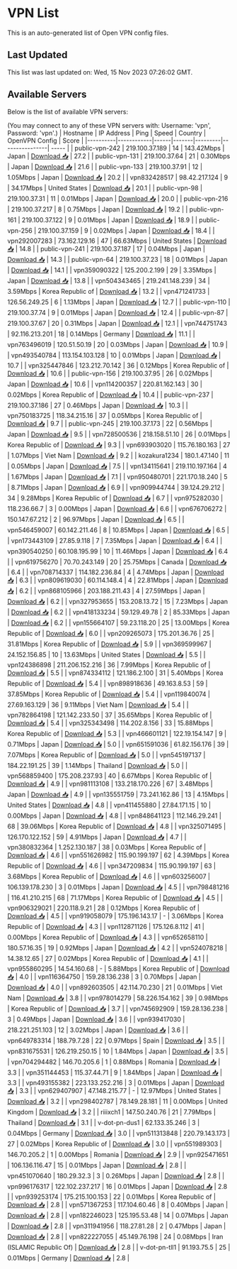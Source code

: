 # VPN List

This is an auto-generated list of Open VPN config files.

## Last Updated

This list was last updated on: Wed, 15 Nov 2023 07:26:02 GMT.

## Available Servers

Below is the list of available VPN servers:

(You may connect to any of these VPN servers with: Username: 'vpn', Password: 'vpn'.)
| Hostname | IP Address | Ping | Speed | Country | OpenVPN Config | Score |
|----------|------------|------|-------|---------|----------------| ----- |
| public-vpn-242 | 219.100.37.189 | 14 | 143.42Mbps | Japan | [Download 📥](./configs/server_0_JP.ovpn) | 27.2 |
| public-vpn-131 | 219.100.37.64 | 21 | 0.30Mbps | Japan | [Download 📥](./configs/server_1_JP.ovpn) | 21.6 |
| public-vpn-133 | 219.100.37.91 | 12 | 1.05Mbps | Japan | [Download 📥](./configs/server_2_JP.ovpn) | 20.2 |
| vpn832428517 | 98.42.217.124 | 9 | 34.17Mbps | United States | [Download 📥](./configs/server_3_US.ovpn) | 20.1 |
| public-vpn-98 | 219.100.37.31 | 11 | 0.01Mbps | Japan | [Download 📥](./configs/server_4_JP.ovpn) | 20.0 |
| public-vpn-216 | 219.100.37.217 | 8 | 0.75Mbps | Japan | [Download 📥](./configs/server_5_JP.ovpn) | 19.2 |
| public-vpn-161 | 219.100.37.122 | 9 | 0.01Mbps | Japan | [Download 📥](./configs/server_6_JP.ovpn) | 18.9 |
| public-vpn-256 | 219.100.37.159 | 9 | 0.02Mbps | Japan | [Download 📥](./configs/server_7_JP.ovpn) | 18.4 |
| vpn292007283 | 73.162.129.16 | 47 | 66.63Mbps | United States | [Download 📥](./configs/server_8_US.ovpn) | 14.8 |
| public-vpn-241 | 219.100.37.187 | 17 | 0.04Mbps | Japan | [Download 📥](./configs/server_9_JP.ovpn) | 14.3 |
| public-vpn-64 | 219.100.37.23 | 18 | 0.01Mbps | Japan | [Download 📥](./configs/server_10_JP.ovpn) | 14.1 |
| vpn359090322 | 125.200.2.199 | 29 | 3.35Mbps | Japan | [Download 📥](./configs/server_11_JP.ovpn) | 13.8 |
| vpn504343465 | 219.241.148.239 | 34 | 3.59Mbps | Korea Republic of | [Download 📥](./configs/server_12_KR.ovpn) | 13.2 |
| vpn471241733 | 126.56.249.25 | 6 | 1.13Mbps | Japan | [Download 📥](./configs/server_13_JP.ovpn) | 12.7 |
| public-vpn-110 | 219.100.37.74 | 9 | 0.01Mbps | Japan | [Download 📥](./configs/server_14_JP.ovpn) | 12.4 |
| public-vpn-87 | 219.100.37.67 | 20 | 0.31Mbps | Japan | [Download 📥](./configs/server_15_JP.ovpn) | 12.1 |
| vpn744751743 | 92.116.213.201 | 18 | 0.14Mbps | Germany | [Download 📥](./configs/server_16_DE.ovpn) | 11.1 |
| vpn763496019 | 120.51.50.19 | 20 | 0.03Mbps | Japan | [Download 📥](./configs/server_17_JP.ovpn) | 10.9 |
| vpn493540784 | 113.154.103.128 | 10 | 0.01Mbps | Japan | [Download 📥](./configs/server_18_JP.ovpn) | 10.7 |
| vpn325447846 | 123.212.70.142 | 36 | 0.12Mbps | Korea Republic of | [Download 📥](./configs/server_19_KR.ovpn) | 10.6 |
| public-vpn-156 | 219.100.37.95 | 26 | 0.02Mbps | Japan | [Download 📥](./configs/server_20_JP.ovpn) | 10.6 |
| vpn114200357 | 220.81.162.143 | 30 | 0.02Mbps | Korea Republic of | [Download 📥](./configs/server_21_KR.ovpn) | 10.4 |
| public-vpn-237 | 219.100.37.186 | 27 | 0.46Mbps | Japan | [Download 📥](./configs/server_22_JP.ovpn) | 10.3 |
| vpn750183725 | 118.34.215.16 | 37 | 0.05Mbps | Korea Republic of | [Download 📥](./configs/server_23_KR.ovpn) | 9.7 |
| public-vpn-245 | 219.100.37.173 | 22 | 0.56Mbps | Japan | [Download 📥](./configs/server_24_JP.ovpn) | 9.5 |
| vpn728500536 | 218.158.51.10 | 26 | 0.01Mbps | Korea Republic of | [Download 📥](./configs/server_25_KR.ovpn) | 9.3 |
| vpn693903020 | 115.76.180.163 | 27 | 1.07Mbps | Viet Nam | [Download 📥](./configs/server_26_VN.ovpn) | 9.2 |
| kozakura1234 | 180.1.47.140 | 11 | 0.05Mbps | Japan | [Download 📥](./configs/server_27_JP.ovpn) | 7.5 |
| vpn134115641 | 219.110.197.164 | 4 | 1.67Mbps | Japan | [Download 📥](./configs/server_28_JP.ovpn) | 7.1 |
| vpn950480701 | 221.170.18.240 | 5 | 8.71Mbps | Japan | [Download 📥](./configs/server_29_JP.ovpn) | 6.9 |
| vpn909944744 | 39.124.29.212 | 34 | 9.28Mbps | Korea Republic of | [Download 📥](./configs/server_30_KR.ovpn) | 6.7 |
| vpn975282030 | 118.236.66.7 | 3 | 0.00Mbps | Japan | [Download 📥](./configs/server_31_JP.ovpn) | 6.6 |
| vpn676706272 | 150.147.67.212 | 2 | 96.97Mbps | Japan | [Download 📥](./configs/server_32_JP.ovpn) | 6.5 |
| vpn546459007 | 60.142.211.46 | 8 | 10.85Mbps | Japan | [Download 📥](./configs/server_33_JP.ovpn) | 6.5 |
| vpn173443109 | 27.85.9.118 | 7 | 7.35Mbps | Japan | [Download 📥](./configs/server_34_JP.ovpn) | 6.4 |
| vpn390540250 | 60.108.195.99 | 10 | 11.46Mbps | Japan | [Download 📥](./configs/server_35_JP.ovpn) | 6.4 |
| vpn619756270 | 70.70.243.149 | 20 | 25.75Mbps | Canada | [Download 📥](./configs/server_36_CA.ovpn) | 6.4 |
| vpn708714337 | 114.182.236.84 | 4 | 4.74Mbps | Japan | [Download 📥](./configs/server_37_JP.ovpn) | 6.3 |
| vpn809619030 | 60.114.148.4 | 4 | 22.81Mbps | Japan | [Download 📥](./configs/server_38_JP.ovpn) | 6.2 |
| vpn868105966 | 203.188.211.43 | 4 | 27.59Mbps | Japan | [Download 📥](./configs/server_39_JP.ovpn) | 6.2 |
| vpn327953655 | 153.208.13.72 | 15 | 7.23Mbps | Japan | [Download 📥](./configs/server_40_JP.ovpn) | 6.2 |
| vpn418133234 | 59.129.49.78 | 2 | 85.33Mbps | Japan | [Download 📥](./configs/server_41_JP.ovpn) | 6.2 |
| vpn155664107 | 59.23.118.20 | 25 | 13.00Mbps | Korea Republic of | [Download 📥](./configs/server_42_KR.ovpn) | 6.0 |
| vpn209265073 | 175.201.36.76 | 25 | 31.81Mbps | Korea Republic of | [Download 📥](./configs/server_43_KR.ovpn) | 5.9 |
| vpn369599967 | 24.152.156.85 | 10 | 13.63Mbps | United States | [Download 📥](./configs/server_44_US.ovpn) | 5.5 |
| vpn124386898 | 211.206.152.216 | 36 | 7.99Mbps | Korea Republic of | [Download 📥](./configs/server_45_KR.ovpn) | 5.5 |
| vpn874334112 | 121.186.2.100 | 31 | 5.40Mbps | Korea Republic of | [Download 📥](./configs/server_46_KR.ovpn) | 5.4 |
| vpn898918636 | 49.163.8.53 | 59 | 37.85Mbps | Korea Republic of | [Download 📥](./configs/server_47_KR.ovpn) | 5.4 |
| vpn119840074 | 27.69.163.129 | 36 | 9.11Mbps | Viet Nam | [Download 📥](./configs/server_48_VN.ovpn) | 5.4 |
| vpn782864198 | 121.142.233.50 | 37 | 35.65Mbps | Korea Republic of | [Download 📥](./configs/server_49_KR.ovpn) | 5.4 |
| vpn325343498 | 114.202.8.156 | 33 | 15.88Mbps | Korea Republic of | [Download 📥](./configs/server_50_KR.ovpn) | 5.3 |
| vpn466601121 | 122.19.154.147 | 9 | 0.71Mbps | Japan | [Download 📥](./configs/server_51_JP.ovpn) | 5.0 |
| vpn651591036 | 61.82.156.176 | 39 | 7.07Mbps | Korea Republic of | [Download 📥](./configs/server_52_KR.ovpn) | 5.0 |
| vpn545197137 | 184.22.191.25 | 39 | 1.14Mbps | Thailand | [Download 📥](./configs/server_53_TH.ovpn) | 5.0 |
| vpn568859400 | 175.208.237.93 | 40 | 6.67Mbps | Korea Republic of | [Download 📥](./configs/server_54_KR.ovpn) | 4.9 |
| vpn981113108 | 133.218.170.226 | 67 | 3.48Mbps | Japan | [Download 📥](./configs/server_55_JP.ovpn) | 4.9 |
| vpn135551759 | 73.241.162.86 | 13 | 4.15Mbps | United States | [Download 📥](./configs/server_56_US.ovpn) | 4.8 |
| vpn411455880 | 27.84.171.15 | 10 | 0.00Mbps | Japan | [Download 📥](./configs/server_57_JP.ovpn) | 4.8 |
| vpn848641123 | 112.146.29.241 | 68 | 39.06Mbps | Korea Republic of | [Download 📥](./configs/server_58_KR.ovpn) | 4.8 |
| vpn325071495 | 126.170.122.152 | 59 | 4.91Mbps | Japan | [Download 📥](./configs/server_59_JP.ovpn) | 4.7 |
| vpn380832364 | 1.252.130.187 | 38 | 0.03Mbps | Korea Republic of | [Download 📥](./configs/server_60_KR.ovpn) | 4.6 |
| vpn551626982 | 115.90.199.197 | 62 | 4.39Mbps | Korea Republic of | [Download 📥](./configs/server_61_KR.ovpn) | 4.6 |
| vpn347209834 | 115.90.199.197 | 63 | 3.68Mbps | Korea Republic of | [Download 📥](./configs/server_62_KR.ovpn) | 4.6 |
| vpn603256007 | 106.139.178.230 | 3 | 0.01Mbps | Japan | [Download 📥](./configs/server_63_JP.ovpn) | 4.5 |
| vpn798481216 | 116.41.210.215 | 68 | 71.17Mbps | Korea Republic of | [Download 📥](./configs/server_64_KR.ovpn) | 4.5 |
| vpn906329021 | 220.118.9.21 | 28 | 0.12Mbps | Korea Republic of | [Download 📥](./configs/server_65_KR.ovpn) | 4.5 |
| vpn919058079 | 175.196.143.17 | - | 3.06Mbps | Korea Republic of | [Download 📥](./configs/server_66_KR.ovpn) | 4.3 |
| vpn112871126 | 175.126.8.112 | 41 | 0.00Mbps | Korea Republic of | [Download 📥](./configs/server_67_KR.ovpn) | 4.3 |
| vpn652658110 | 180.57.16.35 | 19 | 0.92Mbps | Japan | [Download 📥](./configs/server_68_JP.ovpn) | 4.2 |
| vpn524078218 | 14.38.12.65 | 27 | 0.02Mbps | Korea Republic of | [Download 📥](./configs/server_69_KR.ovpn) | 4.1 |
| vpn955860295 | 14.54.160.68 | - | 5.88Mbps | Korea Republic of | [Download 📥](./configs/server_70_KR.ovpn) | 4.0 |
| vpn116364750 | 159.28.136.238 | 3 | 0.70Mbps | Japan | [Download 📥](./configs/server_71_JP.ovpn) | 4.0 |
| vpn892603505 | 42.114.70.230 | 21 | 0.01Mbps | Viet Nam | [Download 📥](./configs/server_72_VN.ovpn) | 3.8 |
| vpn978014279 | 58.226.154.162 | 39 | 0.98Mbps | Korea Republic of | [Download 📥](./configs/server_73_KR.ovpn) | 3.7 |
| vpn745692909 | 159.28.136.238 | 3 | 0.49Mbps | Japan | [Download 📥](./configs/server_74_JP.ovpn) | 3.6 |
| vpn939417030 | 218.221.251.103 | 12 | 3.02Mbps | Japan | [Download 📥](./configs/server_75_JP.ovpn) | 3.6 |
| vpn649783314 | 188.79.7.28 | 22 | 0.97Mbps | Spain | [Download 📥](./configs/server_76_ES.ovpn) | 3.5 |
| vpn831675531 | 126.219.250.15 | 10 | 1.84Mbps | Japan | [Download 📥](./configs/server_77_JP.ovpn) | 3.5 |
| vpn704294482 | 146.70.205.6 | 1 | 0.88Mbps | Romania | [Download 📥](./configs/server_78_RO.ovpn) | 3.3 |
| vpn351144453 | 115.37.44.71 | 9 | 1.84Mbps | Japan | [Download 📥](./configs/server_79_JP.ovpn) | 3.3 |
| vpn493155382 | 223.133.252.216 | 3 | 0.01Mbps | Japan | [Download 📥](./configs/server_80_JP.ovpn) | 3.3 |
| vpn629407907 | 47.148.215.77 | - | 12.97Mbps | United States | [Download 📥](./configs/server_81_US.ovpn) | 3.2 |
| vpn298402787 | 78.149.28.181 | 11 | 0.00Mbps | United Kingdom | [Download 📥](./configs/server_82_GB.ovpn) | 3.2 |
| riiixch1 | 147.50.240.76 | 21 | 7.79Mbps | Thailand | [Download 📥](./configs/server_83_TH.ovpn) | 3.1 |
| v-dot-pn-dus1 | 62.133.35.246 | 3 | 0.04Mbps | Germany | [Download 📥](./configs/server_84_DE.ovpn) | 3.0 |
| vpn511313848 | 220.79.143.173 | 27 | 0.02Mbps | Korea Republic of | [Download 📥](./configs/server_85_KR.ovpn) | 3.0 |
| vpn551989303 | 146.70.205.2 | 1 | 0.00Mbps | Romania | [Download 📥](./configs/server_86_RO.ovpn) | 2.9 |
| vpn925471651 | 106.136.116.47 | 15 | 0.01Mbps | Japan | [Download 📥](./configs/server_87_JP.ovpn) | 2.8 |
| vpn451070640 | 180.29.32.3 | 3 | 0.26Mbps | Japan | [Download 📥](./configs/server_88_JP.ovpn) | 2.8 |
| vpn996176317 | 122.102.237.217 | 16 | 0.01Mbps | Japan | [Download 📥](./configs/server_89_JP.ovpn) | 2.8 |
| vpn939253174 | 175.215.100.153 | 22 | 0.01Mbps | Korea Republic of | [Download 📥](./configs/server_90_KR.ovpn) | 2.8 |
| vpn571367253 | 117.104.60.46 | 8 | 0.40Mbps | Japan | [Download 📥](./configs/server_91_JP.ovpn) | 2.8 |
| vpn182246023 | 125.195.53.48 | 14 | 0.07Mbps | Japan | [Download 📥](./configs/server_92_JP.ovpn) | 2.8 |
| vpn311941956 | 118.27.81.28 | 2 | 0.47Mbps | Japan | [Download 📥](./configs/server_93_JP.ovpn) | 2.8 |
| vpn822227055 | 45.149.76.198 | 24 | 0.08Mbps | Iran (ISLAMIC Republic Of) | [Download 📥](./configs/server_94_IR.ovpn) | 2.8 |
| v-dot-pn-tll1 | 91.193.75.5 | 25 | 0.01Mbps | Germany | [Download 📥](./configs/server_95_DE.ovpn) | 2.8 |
